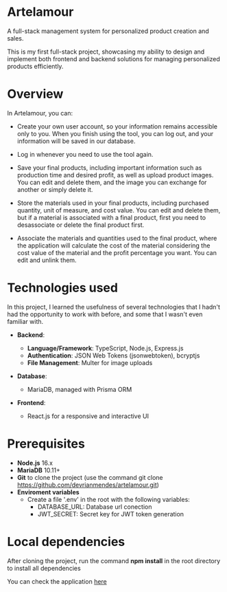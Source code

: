 # Artelamour  
A full-stack management system for personalized product creation and sales.  

This is my first full-stack project, showcasing my ability to design and implement both frontend and backend solutions for managing personalized products efficiently.

# Overview

In Artelamour, you can:

- Create your own user account, so your information remains accessible only to you. When you finish using the tool, you can log out, and your information will be saved in our database.

- Log in whenever you need to use the tool again.

- Save your final products, including important information such as production time and desired profit, as well as upload product images. You can edit and delete them, and the image you can exchange for another or simply delete it.

- Store the materials used in your final products, including purchased quantity, unit of measure, and cost value. You can edit and delete them, but if a material is associated with a final product, first you need to desassociate or delete the final product first.

- Associate the materials and quantities used to the final product, where the application will calculate the cost of the material considering the cost value of the material and the profit percentage you want. You can edit and unlink them.

# Technologies used

In this project, I learned the usefulness of several technologies that I hadn't had the opportunity to work with before, and some that I wasn't even familiar with.

- **Backend**:  
  - **Language/Framework**: TypeScript, Node.js, Express.js  
  - **Authentication**: JSON Web Tokens (jsonwebtoken), bcryptjs  
  - **File Management**: Multer for image uploads  

- **Database**:  
  - MariaDB, managed with Prisma ORM  

- **Frontend**:  
  - React.js for a responsive and interactive UI  

# Prerequisites
- **Node.js** 16.x
- **MariaDB** 10.11+
- **Git** to clone the project (use the command git clone https://github.com/devrianmendes/artelamour.git)   
- **Enviroment variables**
  - Create a file '.env' in the root with the following variables:
    - DATABASE_URL: Database url conection
    - JWT_SECRET: Secret key for JWT token generation

# Local dependencies
After cloning the project, run the command **npm install** in the root directory to install all dependencies

You can check the application [here](http://artelamour.s3-website-sa-east-1.amazonaws.com/)
